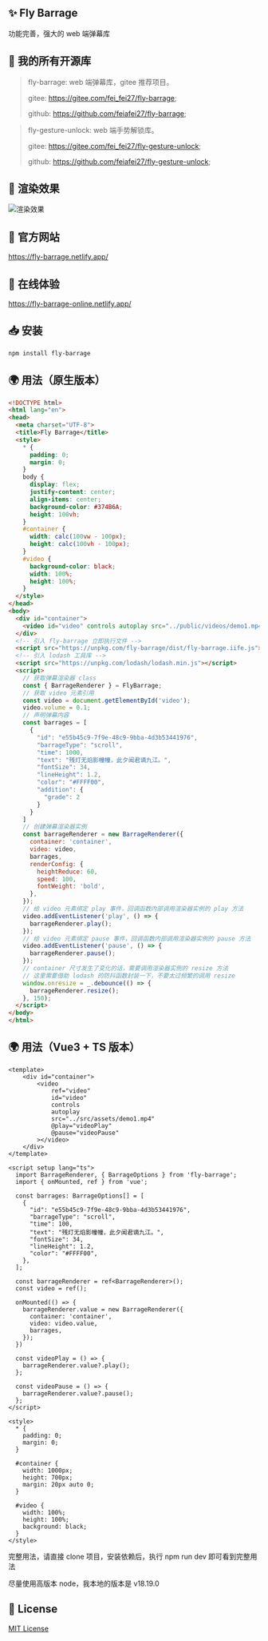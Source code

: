 ## ✨ Fly Barrage

功能完善，强大的 web 端弹幕库

## 🎉 我的所有开源库
> fly-barrage: web 端弹幕库，gitee 推荐项目。
>
> gitee: https://gitee.com/fei_fei27/fly-barrage;
>
> github: https://github.com/feiafei27/fly-barrage;

> fly-gesture-unlock: web 端手势解锁库。
>
> gitee: https://gitee.com/fei_fei27/fly-gesture-unlock;
>
> github: https://github.com/feiafei27/fly-gesture-unlock;

## 🎥 渲染效果

![渲染效果](./public/imgs/0001.png)

## 📝 官方网站

<https://fly-barrage.netlify.app/>

## 🎄 在线体验

<https://fly-barrage-online.netlify.app/>

## 📥 安装

```bash
npm install fly-barrage
```

## 🌍 用法（原生版本）
```html
<!DOCTYPE html>
<html lang="en">
<head>
  <meta charset="UTF-8">
  <title>Fly Barrage</title>
  <style>
    * {
      padding: 0;
      margin: 0;
    }
    body {
      display: flex;
      justify-content: center;
      align-items: center;
      background-color: #374B6A;
      height: 100vh;
    }
    #container {
      width: calc(100vw - 100px);
      height: calc(100vh - 100px);
    }
    #video {
      background-color: black;
      width: 100%;
      height: 100%;
    }
  </style>
</head>
<body>
  <div id="container">
    <video id="video" controls autoplay src="../public/videos/demo1.mp4"></video>
  </div>
  <!-- 引入 fly-barrage 立即执行文件 -->
  <script src="https://unpkg.com/fly-barrage/dist/fly-barrage.iife.js"></script>
  <!-- 引入 lodash 工具库 -->
  <script src="https://unpkg.com/lodash/lodash.min.js"></script>
  <script>
    // 获取弹幕渲染器 class
    const { BarrageRenderer } = FlyBarrage;
    // 获取 video 元素引用
    const video = document.getElementById('video');
    video.volume = 0.1;
    // 声明弹幕内容
    const barrages = [
      {
        "id": "e55b45c9-7f9e-48c9-9bba-4d3b53441976",
        "barrageType": "scroll",
        "time": 1000,
        "text": "残灯无焰影幢幢，此夕闻君谪九江。",
        "fontSize": 34,
        "lineHeight": 1.2,
        "color": "#FFFF00",
        "addition": {
          "grade": 2
        }
      }
    ]
    // 创建弹幕渲染器实例
    const barrageRenderer = new BarrageRenderer({
      container: 'container',
      video: video,
      barrages,
      renderConfig: {
        heightReduce: 60,
        speed: 100,
        fontWeight: 'bold',
      },
    });
    // 给 video 元素绑定 play 事件，回调函数内部调用渲染器实例的 play 方法
    video.addEventListener('play', () => {
      barrageRenderer.play();
    });
    // 给 video 元素绑定 pause 事件，回调函数内部调用渲染器实例的 pause 方法
    video.addEventListener('pause', () => {
      barrageRenderer.pause();
    });
    // container 尺寸发生了变化的话，需要调用渲染器实例的 resize 方法
    // 这里需要借助 lodash 的防抖函数封装一下，不要太过频繁的调用 resize
    window.onresize = _.debounce(() => {
      barrageRenderer.resize();
    }, 150);
  </script>
</body>
</html>
```

## 🌍 用法（Vue3 + TS 版本）
```vue
<template>
    <div id="container">
        <video
            ref="video"
            id="video"
            controls
            autoplay
            src="../src/assets/demo1.mp4"
            @play="videoPlay"
            @pause="videoPause"
        ></video>
    </div>
</template>

<script setup lang="ts">
  import BarrageRenderer, { BarrageOptions } from 'fly-barrage';
  import { onMounted, ref } from 'vue';

  const barrages: BarrageOptions[] = [
    {
      "id": "e55b45c9-7f9e-48c9-9bba-4d3b53441976",
      "barrageType": "scroll",
      "time": 100,
      "text": "残灯无焰影幢幢，此夕闻君谪九江。",
      "fontSize": 34,
      "lineHeight": 1.2,
      "color": "#FFFF00",
    },
  ];

  const barrageRenderer = ref<BarrageRenderer>();
  const video = ref();

  onMounted(() => {
    barrageRenderer.value = new BarrageRenderer({
      container: 'container',
      video: video.value,
      barrages,
    });
  })

  const videoPlay = () => {
    barrageRenderer.value?.play();
  };

  const videoPause = () => {
    barrageRenderer.value?.pause();
  };
</script>

<style>
  * {
    padding: 0;
    margin: 0;
  }

  #container {
    width: 1000px;
    height: 700px;
    margin: 20px auto 0;
  }

  #video {
    width: 100%;
    height: 100%;
    background: black;
  }
</style>
```
完整用法，请直接 clone 项目，安装依赖后，执行 npm run dev 即可看到完整用法

尽量使用高版本 node，我本地的版本是 v18.19.0

## 🌲 License
[MIT License](LICENSE)
